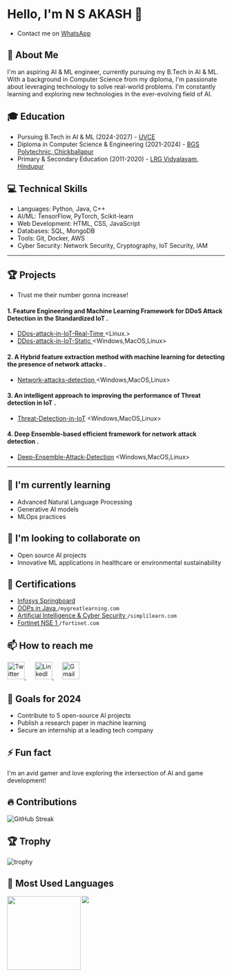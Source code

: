 
# Hello, I'm N S AKASH 👋
- Contact me on [WhatsApp](https://chat.whatsapp.com/GYxCLCx3cfBJTIc4nwGgQr)

## 🚀 About Me
I'm an aspiring AI & ML engineer, currently pursuing my B.Tech in AI & ML. With a background in Computer Science from my diploma, I'm passionate about leveraging technology to solve real-world problems. I'm constantly learning and exploring new technologies in the ever-evolving field of AI.

## 🎓 Education
- Pursuing B.Tech in AI & ML (2024-2027) - [UVCE](https://uvce.ac.in/)
- Diploma in Computer Science & Engineering (2021-2024) - [BGS Polytechnic, Chickballapur](http://www.bgsptech.ac.in/about.html)
- Primary & Secondary Education (2011-2020) - [LRG Vidyalayam, Hindupur](https://www.lrg.edu.in/#)

## 💻 Technical Skills
- Languages: Python, Java, C++
- AI/ML: TensorFlow, PyTorch, Scikit-learn
- Web Development: HTML, CSS, JavaScript
- Databases: SQL, MongoDB
- Tools: Git, Docker, AWS
- Cyber Security: Network Security, Cryptography, IoT Security, IAM
---
## 🏆 Projects
- Trust me their number gonna increase!
#### 1. Feature Engineering and Machine Learning Framework for DDoS Attack Detection in the Standardized IoT .
- [DDos-attack-in-IoT-Real-Time ](https://github.com/ns7523/DDoS-attack-in-IoT-Real-Time-.git) <Linux.>
- [DDos-attack-in-IoT-Static ](https://github.com/ns7523/DDoS-attack-in-IoT-Static.git) <Windows,MacOS,Linux>
#### 2. A Hybrid feature extraction method with machine learning for detecting the presence of network attacks .
- [Network-attacks-detection ](https://github.com/ns7523/Network-attacks-detection.git) <Windows,MacOS,Linux>
#### 3. An intelligent approach to improving the performance of Threat detection in IoT .
- [Threat-Detection-in-IoT](https://github.com/ns7523/Threat-Detection-in-IoT.git) <Windows,MacOS,Linux>
#### 4. Deep Ensemble-based efficient framework for network attack detection .
- [Deep-Ensemble-Attack-Detection](https://github.com/ns7523/Deep-Ensemble-Attack-Detection.git) <Windows,MacOS,Linux>
---
## 🌱 I'm currently learning
- Advanced Natural Language Processing
- Generative AI models
- MLOps practices

## 👯 I'm looking to collaborate on
- Open source AI projects
- Innovative ML applications in healthcare or environmental sustainability

## 🏅 Certifications
- <a href="https://drive.google.com/file/d/1ogOy0PekgET0WnolmIf53Wmlm7we7Oqr/view?usp=sharing">Infosys Springboard </a>
- <a href="https://drive.google.com/file/d/1Xs_5PYD6ZZJCqViJeAaF31Zs3X7Z8a3e/view?usp=sharing">OOPs in Java  </a>`/mygreatlearning.com`
- <a href="https://drive.google.com/file/d/1QXaB71CyPazKXXK3dLrWut5_qrQiCW2t/view?usp=sharing">Artificial Intelligence & Cyber Security </a>`/simplilearn.com`
- <a href="https://drive.google.com/file/d/13fZC9axCgYuBCmkoIZpCBVVuoGVRo29A/view?usp=sharing">Fortinet NSE 1 </a>`/fortinet.com`


## 📫 How to reach me

<p>
<a href="https://x.com/nsakash7523">
  <img src="https://github.com/user-attachments/assets/f3ec780e-5704-4cf6-afe0-adc4c7a8a9f4" alt="Twitter" width="40" height="40">
</a>
  &nbsp;&nbsp;&nbsp;&nbsp;
<a href="https://www.linkedin.com/in/nsakash7523"> 
  <img src="https://github.com/user-attachments/assets/a3309884-c2e5-4db0-ba8e-843b3c7bca85" alt="LinkedIn" width="40" height="40">
</a>
  &nbsp;&nbsp;&nbsp;&nbsp;
<a href="mailto:nsakash752003@gmail.com"> 
  <img src="https://github.com/user-attachments/assets/a127a978-ad67-48fa-9463-6091b97707cc" alt="Gmail" width="40" height="40">
</a>
</p>

## 🎯 Goals for 2024
- Contribute to 5 open-source AI projects
- Publish a research paper in machine learning
- Secure an internship at a leading tech company

## ⚡ Fun fact
I'm an avid gamer and love exploring the intersection of AI and game development!

## 🔥 Contributions
![GitHub Streak](https://github-readme-streak-stats.herokuapp.com?user=ns7523&theme=github-dark&hide_border=true&card_width=450)

## 🏆 Trophy
![trophy](https://github-profile-trophy.vercel.app/?username=ns7523&title=Experience,Commits,Repositories&margin-w=15&no-frame=true&theme=darkhub)

## 📄 Most Used Languages
<div>
  <img align="left" height="170" src="https://github-readme-stats.vercel.app/api/top-langs/?username=ns7523&layout=donut&theme=dark"/>
</div>

![](https://visitcount.itsvg.in/api?id=ns7523&label=Profile%20Views&color=12&icon=0&pretty=false)


